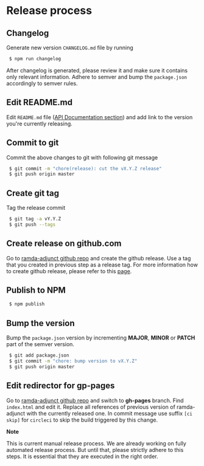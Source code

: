 # Release process

## Changelog

Generate new version `CHANGELOG.md` file by running

```sh
 $ npm run changelog
```

After changelog is generated, please review it and make sure it contains only
relevant information. Adhere to semver and bump the `package.json` accordingly
to semver rules.

## Edit README.md

Edit `README.md` file ([API Documentation section](https://github.com/char0n/ramda-adjunct/blob/master/README.md#api-documentation)) and 
add link to the version you're currently releasing. 

## Commit to git

Commit the above changes to git with following git message

```sh
 $ git commit -m "chore(release): cut the vX.Y.Z release"
 $ git push origin master
``` 

## Create git tag

Tag the release commit 

```sh
 $ git tag -a vY.Y.Z
 $ git push --tags
```

## Create release on github.com

Go to [ramda-adjunct github repo](https://github.com/char0n/ramda-adjunct) and create the github release.
Use a tag that you created in previous step as a release tag. For more information how to create
github release, please refer to this [page](https://help.github.com/articles/creating-releases/).   

## Publish to NPM

```sh
 $ npm publish
```

## Bump the version

Bump the `package.json` version by incrementing **MAJOR**, **MINOR** or **PATCH** part of the semver version.

```sh
 $ git add package.json
 $ git commit -m "chore: bump version to vX.Y.Z"
 $ git push origin master
```


## Edit redirector for gp-pages

Go to [ramda-adjunct github repo](https://github.com/char0n/ramda-adjunct) and switch to 
**gh-pages** branch. Find `index.html` and edit it. Replace all references of previous version
of ramda-adjunct with the currently released one. In commit message use suffix `[ci skip]`
for `circleci` to skip the build triggered by this change.


**Note**

This is current manual release process. We are already working on fully automated release process.
But until that, please strictly adhere to this steps. It is essential that they are executed
in the right order.
